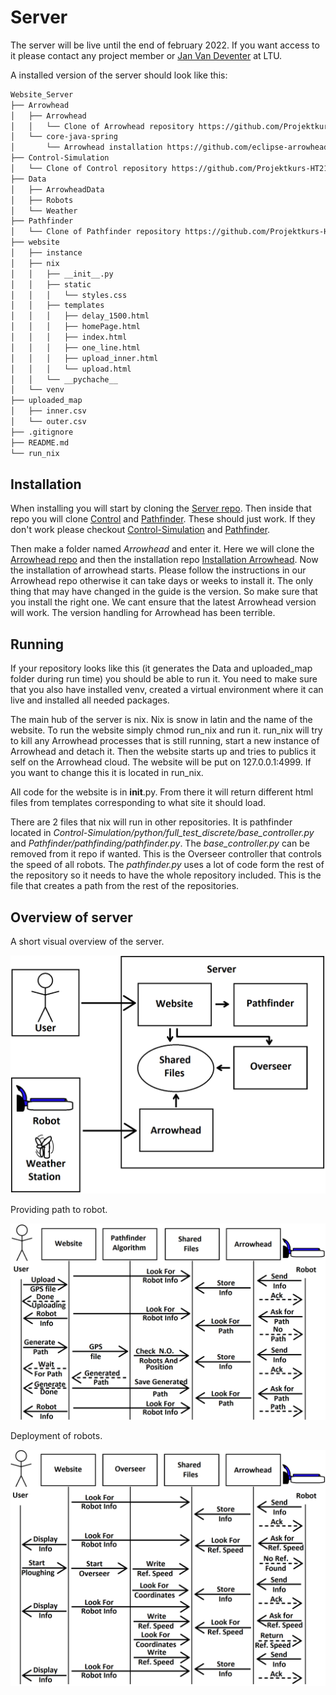 # Server 

The server will be live until the end of february 2022. If you want access to it please contact any project member or [Jan Van Deventer](https://www.ltu.se/staff/d/deventer-1.9887) at LTU.

A installed version of the server should look like this:

```bash
Website_Server
├── Arrowhead
│   ├── Arrowhead
│   │   └── Clone of Arrowhead repository https://github.com/Projektkurs-HT21/Arrowhead
│   └── core-java-spring
│       └── Arrowhead installation https://github.com/eclipse-arrowhead/core-java-spring
├── Control-Simulation
│   └── Clone of Control repository https://github.com/Projektkurs-HT21/Control-Simulation
├── Data
│   ├── ArrowheadData
│   ├── Robots
│   └── Weather
├── Pathfinder
│   └── Clone of Pathfinder repository https://github.com/Projektkurs-HT21/Pathfinder
├── website
│   ├── instance
│   ├── nix
│   │   ├── __init__.py
│   │   ├── static
│   │   │   └── styles.css
│   │   ├── templates
│   │   │   ├── delay_1500.html
│   │   │   ├── homePage.html
│   │   │   ├── index.html
│   │   │   ├── one_line.html
│   │   │   ├── upload_inner.html
│   │   │   └── upload.html
│   │   └── __pychache__
│   └── venv
├── uploaded_map
│   ├── inner.csv
│   └── outer.csv
├── .gitignore
├── README.md
└── run_nix
```

## Installation

When installing you will start by cloning the [Server repo](https://github.com/Projektkurs-HT21/Website_Server). Then inside that repo you will clone [Control](https://github.com/Projektkurs-HT21/Control-Simulation) and [Pathfinder](https://github.com/Projektkurs-HT21/Pathfinder). These should just work. If they don't work please checkout [Control-Simulation](https://github.com/Projektkurs-HT21/Control-Simulation/commit/83d2efc3ebafab64449d6ae5a4a7aa0db10cb350) and [Pathfinder](https://github.com/Projektkurs-HT21/Pathfinder/commit/253f98c04e00e41a37f083af78744e356993ceca). 

Then make a folder named _Arrowhead_ and enter it. Here we will clone the [Arrowhead repo](https://github.com/Projektkurs-HT21/Arrowhead) and then the installation repo [Installation Arrowhead](https://github.com/eclipse-arrowhead/core-java-spring). Now the installation of arrowhead starts. Please follow the instructions in our Arrowhead repo otherwise it can take days or weeks to install it. The only thing that may have changed in the guide is the version. So make sure that you install the right one. We cant ensure that the latest Arrowhead version will work. The version handling for Arrowhead has been terrible.

## Running

If your repository looks like this (it generates the Data and uploaded_map folder during run time) you should be able to run it. You need to make sure that you also have installed venv, created a virtual environment where it can live and installed all needed packages.

The main hub of the server is nix. Nix is snow in latin and the name of the website. To run the website simply chmod run_nix and run it. run_nix will try to kill any Arrowhead processes that is still running, start a new instance of Arrowhead and detach it. Then the website starts up and tries to publics it self on the Arrowhead cloud. The website will be put on 127.0.0.1:4999. If you want to change this it is located in run_nix.

All code for the website is in __init__.py. From there it will return different html files from templates corresponding to what site it should load.

There are 2 files that nix will run in other repositories. It is pathfinder located in _Control-Simulation/python/full\_test\_discrete/base\_controller.py_ and _Pathfinder/pathfinding/pathfinder.py_. The _base\_controller.py_ can be removed from it repo if wanted. This is the Overseer controller that controls the speed of all robots. The _pathfinder.py_ uses a lot of code form the rest of the repository so it needs to have the whole repository included. This is the file that creates a path from the rest of the repositories.

## Overview of server

A short visual overview of the server.

![](images/Server_structure.png)

Providing path to robot.

![](images/Actors_providing_path.png)

Deployment of robots.

![](images/Actors_overseer.png)